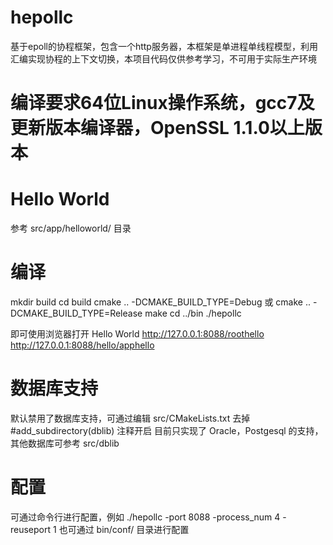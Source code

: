 # hepollc
基于epoll的协程框架，包含一个http服务器，本框架是单进程单线程模型，利用汇编实现协程的上下文切换，本项目代码仅供参考学习，不可用于实际生产环境

# 编译要求64位Linux操作系统，gcc7及更新版本编译器，OpenSSL 1.1.0以上版本

# Hello World
参考 src/app/helloworld/ 目录

# 编译
mkdir build
cd build
cmake .. -DCMAKE_BUILD_TYPE=Debug
或
cmake .. -DCMAKE_BUILD_TYPE=Release
make
cd ../bin
./hepollc

即可使用浏览器打开 Hello World
http://127.0.0.1:8088/roothello
http://127.0.0.1:8088/hello/apphello


# 数据库支持
默认禁用了数据库支持，可通过编辑 src/CMakeLists.txt 去掉 #add_subdirectory(dblib) 注释开启
目前只实现了 Oracle，Postgesql 的支持，其他数据库可参考 src/dblib

# 配置
可通过命令行进行配置，例如 ./hepollc -port 8088 -process_num 4 -reuseport 1
也可通过 bin/conf/ 目录进行配置
